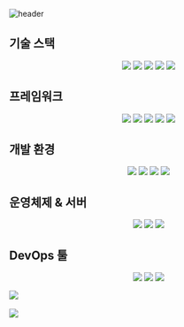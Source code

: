 ![header](https://capsule-render.vercel.app/api?type=venom&color=auto&height=300&section=header&text=capsule%20render&fontSize=90)

<!-- 기술 스택 -->
## 기술 스택

<div align="center">
	<img src="https://img.shields.io/badge/Java-007396?style=flat&logo=Java&logoColor=white" />
	<img src="https://img.shields.io/badge/Python-3776AB?style=flat&logo=Python&logoColor=white" />
	<img src="https://img.shields.io/badge/C++-00599C?style=flat&logo=cplusplus&logoColor=white" />
	<img src="https://img.shields.io/badge/C-00599C?style=flat&logo=c&logoColor=white" />
	<img src="https://img.shields.io/badge/Java-F7DF1E?style=flat&logo=javascript&logoColor=white" />
</div>

<!-- 프레임워크 -->
## 프레임워크

<div align="center">
    <!-- 프레임워크 뱃지 예시 -->
	<img src="https://img.shields.io/badge/Spring-6DB33F?style=flat&logo=spring&logoColor=white" />
	<img src="https://img.shields.io/badge/Springboot-6DB33F?style=flat&logo=springboot&logoColor=white" />
	<img src="https://img.shields.io/badge/NodeJs-339933?style=flat&logo=nodedotjs&logoColor=white" />
	<img src="https://img.shields.io/badge/Spring-6DB33F?style=flat&logo=spring&logoColor=white" />
	<img src="https://img.shields.io/badge/FastAPI-009688?style=flat&logo=fastapi&logoColor=white" />
    <!-- 추가 프레임워크 뱃지들 -->
</div>

<!-- 개발 환경 -->
## 개발 환경

<div align="center">
    <!-- 개발 환경 뱃지 예시 -->
    	<img src="https://img.shields.io/badge/Intellij-000000?style=flat&logo=intellijidea&logoColor=white" />
	<img src="https://img.shields.io/badge/VsCode-007ACC?style=flat&logo=visualstudiocode&logoColor=white" />
	<img src="https://img.shields.io/badge/Vim-019733?style=flat&logo=vim&logoColor=white" />
	<img src="https://img.shields.io/badge/Atom-66595C?style=flat&logo=atom&logoColor=white" />
    <!-- 추가 개발 환경 뱃지들 -->
</div>

## 운영체제 & 서버

<div align="center">
    <!-- SNS & 플랫폼 뱃지 예시 -->
   	<img src="https://img.shields.io/badge/Centos-262577?style=flat&logo=centos&logoColor=white" />
    	<img src="https://img.shields.io/badge/Windows-0078D4?style=flat&logo=windows&logoColor=white" />
	<img src="https://img.shields.io/badge/Ubuntu-E95420?style=flat&logo=ubuntu&logoColor=white" />
    <!-- 추가 SNS & 플랫폼 뱃지들 -->
</div>

## DevOps 툴

<div align="center">
    <!-- SNS & 플랫폼 뱃지 예시 -->
    <img src="https://img.shields.io/badge/Jenkins-D24939?style=flat&logo=jenkins&logoColor=white" />
	<img src="https://img.shields.io/badge/Docker-2496ED?style=flat&logo=docker&logoColor=white" />
	<img src="https://img.shields.io/badge/tomcat-F8DC75?style=flat&logo=apachetomcat&logoColor=black" />
    <!-- 추가 SNS & 플랫폼 뱃지들 -->
</div>

<img src="https://github-readme-stats.vercel.app/api/top-langs/?username=donghyoya&layout=compact"><br><br>
<img src="https://github-readme-stats.vercel.app/api?username=donghyoya&show_icons=true">

<!--
**donghyoya/donghyoya** is a ✨ _special_ ✨ repository because its `README.md` (this file) appears on your GitHub profile.

Here are some ideas to get you started:

- 🔭 I’m currently working on ...
- 🌱 I’m currently learning ...
- 👯 I’m looking to collaborate on ...
- 🤔 I’m looking for help with ...
- 💬 Ask me about ...
- 📫 How to reach me: ...
- 😄 Pronouns: ...
- ⚡ Fun fact: ...
-->
